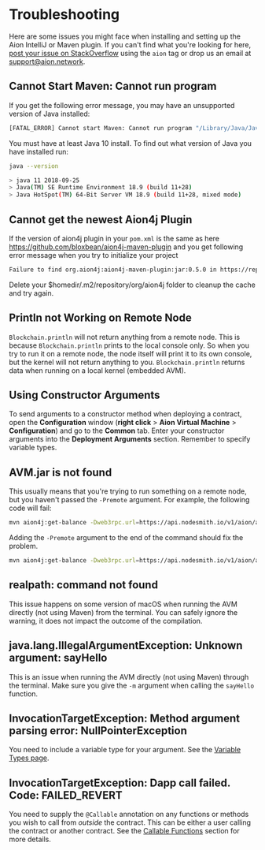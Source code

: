 # Troubleshooting

Here are some issues you might face when installing and setting up the Aion IntelliJ or Maven plugin. If you can't find what you're looking for here, [post your issue on StackOverflow](https://stackoverflow.com/search?q=aion) using the `aion` tag or drop us an email at [support@aion.network](mailto:support@aion.network).

## Cannot Start Maven: Cannot run program

If you get the following error message, you may have an unsupported version of Java installed:

```bash
[FATAL_ERROR] Cannot start Maven: Cannot run program "/Library/Java/JavaVirtualMachines/1.6.0.jdk/Contents/Home/bin/java" (in directory "/private/var/folders/78/srvycpg54732ptgzj7qcvqh00000gn/T/archetypetmp"): error=2, No such file or directory
```

You must have at least Java 10 install. To find out what version of Java you have installed run:

```bash
java --version

> java 11 2018-09-25
> Java(TM) SE Runtime Environment 18.9 (build 11+28)
> Java HotSpot(TM) 64-Bit Server VM 18.9 (build 11+28, mixed mode)
```

## Cannot get the newest Aion4j Plugin

If the version of aion4j plugin in your `pom.xml` is the same as here https://github.com/bloxbean/aion4j-maven-plugin and you get following error message when you try to initialize your project

```bash
Failure to find org.aion4j:aion4j-maven-plugin:jar:0.5.0 in https://repo.maven.apache.org/maven2
```

Delete your $homedir/.m2/repository/org/aion4j folder to cleanup the cache and try again.

## Println not Working on Remote Node

`Blockchain.println` will not return anything from a remote node. This is because `Blockchain.println` prints to the local console only. So when you try to run it on a remote node, the node itself will print it to its own console, but the kernel will not return anything to you. `Blockchain.println` returns data when running on a local kernel (embedded AVM).

## Using Constructor Arguments

To send arguments to a constructor method when deploying a contract, open the **Configuration** window (**right click** > **Aion Virtual Machine** > **Configuration**) and go to the **Common** tab. Enter your constructor arguments into the **Deployment Arguments** section. Remember to specify variable types.

## AVM.jar is not found

This usually means that you're trying to run something on a remote node, but you haven't passed the `-Premote` argument. For example, the following code will fail:

```bash
mvn aion4j:get-balance -Dweb3rpc.url=https://api.nodesmith.io/v1/aion/avmtestnet/jsonrpc?apiKey=AABBCCDDEEFF112233445566 -Daccount=0xaabbccddeeff112233445566a1b2c3d4e5f6
```

Adding the `-Premote` argument to the end of the command should fix the problem.

```bash
mvn aion4j:get-balance -Dweb3rpc.url=https://api.nodesmith.io/v1/aion/avmtestnet/jsonrpc?apiKey=AABBCCDDEEFF112233445566 -Daccount=0xaabbccddeeff112233445566a1b2c3d4e5f6 -Premote
```

## realpath: command not found

This issue happens on some version of macOS when running the AVM directly (not using Maven) from the terminal. You can safely ignore the warning, it does not impact the outcome of the compilation.

## java.lang.IllegalArgumentException: Unknown argument: sayHello

This is an issue when running the AVM directly (not using Maven) through the terminal. Make sure you give the `-m` argument when calling the `sayHello` function.

## InvocationTargetException: Method argument parsing error: NullPointerException

You need to include a variable type for your argument. See the [Variable Types page](/aion-virtual-machine/troubleshooting).

## InvocationTargetException: Dapp call failed. Code: FAILED_REVERT

You need to supply the `@Callable` annotation on any functions or methods you wish to call from _outside_ the contract. This can be either a user calling the contract or another contract. See the [Callable Functions](/aion-virtual-machine/contract-fundamentals/callable-functions) section for more details.